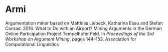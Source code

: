 # Armi
Argumentation miner based on Matthias Liebeck, Katharina Esau and Stefan Conrad. 2016. What to Do with an Airport? Mining Arguments in the German Online Participation Project Tempelhofer Feld. In _Proceedings of the 3rd Workshop on Argument Mining_, pages 144–153. Association for Computational Linguistics
